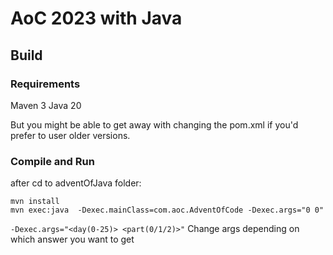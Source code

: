 # AoC 2023 with Java

## Build

### Requirements

Maven 3
Java 20

But you might be able to get away with changing the pom.xml if you'd prefer to user older versions.

### Compile and Run

after cd to adventOfJava folder:

```
mvn install
mvn exec:java  -Dexec.mainClass=com.aoc.AdventOfCode -Dexec.args="0 0"
```

`-Dexec.args="<day(0-25)> <part(0/1/2)>"` Change args depending on which answer you want to get

